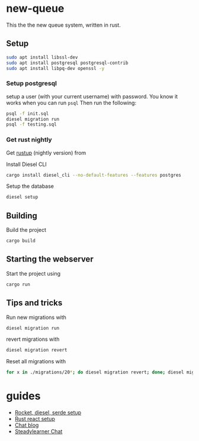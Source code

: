 # new-queue

This the the new queue system, written in rust.

## Setup
```bash
sudo apt install libssl-dev
sudo apt install postgresql postgresql-contrib
sudo apt install libpq-dev openssl -y
```

### Setup postgresql

setup a user (with your current username) with password. You know it works when you can run `psql` Then run the following:
```bash
psql -f init.sql
diesel migration run
psql -f testing.sql
```

### Get rust nightly
Get [rustup](https://rustup.rs/) (nightly version) from

Install Diesel CLI
```bash
cargo install diesel_cli --no-default-features --features postgres
```

Setup the database
```bash
diesel setup
```

## Building
Build the project
```bash
cargo build
```

## Starting the webserver
Start the project using
```bash
cargo run
```

## Tips and tricks
Run new migrations with
```bash
diesel migration run
```

revert migrations with
```bash
diesel migration revert
```

Reset all migrations with
```bash
for x in ./migrations/20*; do diesel migration revert; done; diesel migration run
```

# guides
* [Rocket, diesel, serde setup](https://lankydan.dev/2018/05/20/creating-a-rusty-rocket-fuelled-with-diesel)
* [Rust react setup](https://github.com/ghotiphud/rust-web-starter)
* [Chat blog](https://www.steadylearner.com/blog/read/How-to-start-Rust-Chat-App)
* [Steadylearner Chat](https://github.com/steadylearner/Chat)
